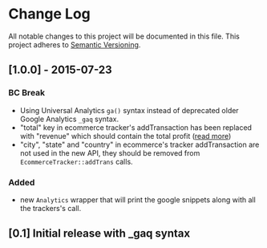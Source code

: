 # Change Log
All notable changes to this project will be documented in this file.
This project adheres to [Semantic Versioning](http://semver.org/).

## [1.0.0] - 2015-07-23
### BC Break
- Using Universal Analytics `ga()` syntax instead of deprecated older Google Analytics `_gaq` syntax.
- "total" key in ecommerce tracker's addTransaction has been replaced with "revenue" which should contain the total profit ([read more](http://misterphilip.com/universal-analytics/migration/ecommerce))
- "city", "state" and "country" in ecommerce's tracker addTransaction are not used in the new API, they should be removed from `EcommerceTracker::addTrans` calls. 

### Added
- new `Analytics` wrapper that will print the google snippets along with all the trackers's call.

## [0.1] Initial release with _gaq syntax